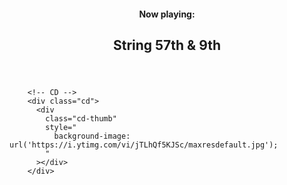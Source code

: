 <div class="player">
      <!-- Dashboard -->
      <div class="dashboard">
        <!-- Header -->
        <header>
          <h4>Now playing:</h4>
          <h2>String 57th & 9th</h2>
          <h2 class="singer"></h2>
        </header>

        <!-- CD -->
        <div class="cd">
          <div
            class="cd-thumb"
            style="
              background-image: url('https://i.ytimg.com/vi/jTLhQf5KJSc/maxresdefault.jpg');
            "
          ></div>
        </div>
